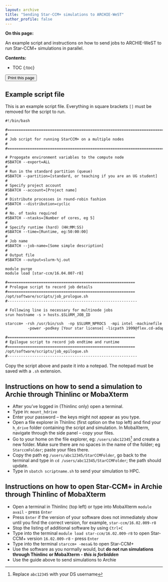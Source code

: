 ```yaml
---
layout: archive
title: "Sending Star-CCM+ simulations to ARCHIE-WeST"
author_profile: false
---
```



**On this page:**

An example script and instructions on how to send jobs to ARCHIE-WeST to run Star-CCM+ simulations in parallel.


**Contents:**
* TOC
{:toc}

<div class="text-right">
<input type="button" value="Print this page" onClick="window.print()">
</div>




## Example script file
This is an example script file. Everything in square brackets `[]` must be removed for the script to run. 
```html
#!/bin/bash

#=================================================================================
#
# Job script for running StarCCM+ on a multiple nodes
#
#=================================================================================

# Propogate environment variables to the compute node
#SBATCH --export=ALL
#
# Run in the standard partition (queue)
#SBATCH --partition=[standard, or teaching if you are an UG student]
#
# Specify project account
#SBATCH --account=[Project name]
#
# Distribute processes in round-robin fashion
#SBATCH --distribution=cyclic
#
# No. of tasks required
#SBATCH --ntasks=[Number of cores, eg 5]
#
# Specify runtime (hard) (HH:MM:SS)
#SBATCH --time=[Runtime, eg:50:00:00]
#
# Job name
#SBATCH --job-name=[Some simple description]
#
# Output file
#SBATCH --output=slurm-%j.out

module purge 
module load [star-ccm/16.04.007-r8]

#=========================================================
# Prologue script to record job details
#=========================================================
/opt/software/scripts/job_prologue.sh 
#----------------------------------------------------------

# Following line is necessary for multinode jobs
srun hostname -s > hosts.$SLURM_JOB_ID

starccm+ -rsh /usr/bin/ssh  -np $SLURM_NPROCS  -mpi intel -machinefile $SLURM_SUBMIT_DIR/hosts.$SLURM_JOB_ID -batch \
          -power -podkey [Your star license] -licpath 1999@flex.cd-adapco.com $SLURM_SUBMIT_DIR/[Your star-ccm file.sim]

#=========================================================
# Epilogue script to record job endtime and runtime
#=========================================================
/opt/software/scripts/job_epilogue.sh 
#----------------------------------------------------------
```
Copy the script above and paste it into a notepad. The notepad must be saved with a `.sh` extension.


## Instructions on how to send a simulation to Archie through Thinlinc or MobaXterm
-	After you’ve logged in (Thinlinc only) open a terminal. 
-	Type in: `mount_hdrive`
-	Enter your password – the keys might not appear as you type.
-	Open a file explorer in Thinlinc (first option on the top left) and find your `h_drive` folder containing the script and simulation. In MobaXterm, navigate through the side panel – copy your files.
-	Go to your home on the file explorer, eg: `/users/abc12345`[^1] and create a new folder. Make sure there are no spaces in the name of the folder; eg `StarccmFolder`; paste your files there.
-	Copy the path eg `/users/abc12345/StarCCMFolder`, go back to the terminal and type in `cd /users/abc12345/StarCCMFolder`; the path should update.
-	Type in `sbatch scriptname.sh` to send your simulation to HPC.

## Instructions on how to open Star-CCM+ in Archie through Thinlinc of MobaXterm
-	Open a terminal in Thinlinc (top left) or type into MobaXterm `module avail` - press `Enter`
-	Press `Enter` if the version of your software does not immediately show until you find the correct version, for example, `star-ccm/16.02.009-r8`
-	Stop the listing of additional software by using `Ctrl+C`
-	Type into the terminal `module load star-ccm/16.02.009-r8` to open Star-CCM+ version `16.02.009-r8` - press `Enter`
-	Type into the terminal `starccm+ -mesa&` to open Star-CCM+
-	Use the software as you normally would, but **do not run simulations through Thinlinc or MobaXterm - _this is forbidden_**
-	Use the guide above to send simulations to Archie 

[^1]: Replace `abc12345` with your DS username
